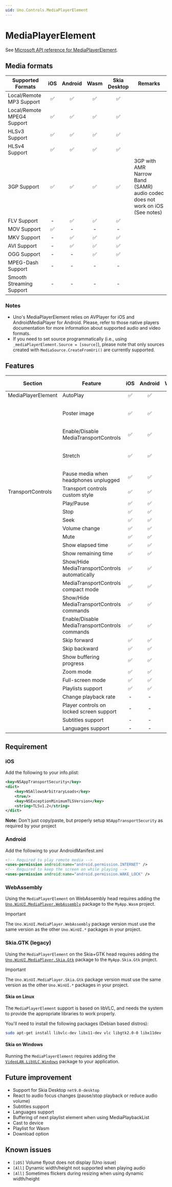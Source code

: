 ```yaml
---
uid: Uno.Controls.MediaPlayerElement
---
```


# MediaPlayerElement

See [Microsoft API reference for MediaPlayerElement](https://learn.microsoft.com/windows/windows-app-sdk/api/winrt/microsoft.ui.xaml.controls.mediaplayerelement).

## Media formats

| Supported Formats          | iOS | Android | Wasm | Skia Desktop  | Remarks                                              |
|----------------------------|:----:|:---------:|:------:|:---------:|------------------------------------------------------------------------------|
| Local/Remote MP3 Support   |  ✅  |    ✅    |  ✅   |    ✅     |                                                                              |
| Local/Remote MPEG4 Support |  ✅  |    ✅    |  ✅   |    ✅     |                                                                            |
| HLSv3 Support              |  ✅  |    ✅    |  ✅   |    ✅     |                                                                            |
| HLSv4 Support              |  ✅  |    ✅    |  ✅   |    ✅     |                                                                            |
| 3GP Support                |  ✅  |    ✅    |  ✅   |    ✅     |3GP with AMR Narrow Band (SAMR) audio codec does not work on iOS (See notes) |
| FLV Support                |  -    |    ✅   |  ✅   |    ✅     |                                                                            |
| MOV Support                |  ✅  |    -     |  -     |    -      |                                                                           |
| MKV Support                |  -    |    ✅   |  ✅   |    ✅     |                                                                            |
| AVI Support                |  -    |    ✅   |  ✅   |    ✅     |                                                                             |
| OGG Support                |  -    |    -    |  ✅   |    ✅     |                                                                            |
| MPEG-Dash Support          |  -    |    -    |  -     |    -      |                                                                           |
| Smooth Streaming Support   |  -    |    -    |  -     |    -      |                                                                           |

### Notes

- Uno's MediaPlayerElement relies on AVPlayer for iOS and AndroidMediaPlayer for Android. Please, refer to those native players documentation for more information about supported audio and video formats.
- If you need to set source programmatically (i.e., using `_mediaPlayerElement.Source = [source]`), please note that only sources created with `MediaSource.CreateFromUri()` are currently supported.

## Features

| Section            | Feature                                        | iOS | Android | Wasm | Skia Desktop  | Remarks                                      |
|--------------------|------------------------------------------------|:---:|:-------:|:----:|:--------:|------------------------------------------------|
| MediaPlayerElement | AutoPlay                                       |  ✅  |    ✅    |  ✅   |    ✅     |                                              |
|                    | Poster image                                   |  ✅  |    ✅    |  ✅   |    ✅     | Does not show when playing music             |
|                    | Enable/Disable MediaTransportControls          |  ✅  |    ✅    |  ✅   |    ✅     |                                              |
|                    | Stretch                                        |  ✅  |    ✅    |  ✅   |    ✅     | Stretch.None behave like Stretch.Fill on iOS |
|                    | Pause media when headphones unplugged          |  ✅  |    ✅    |  -     |    -     |                                               |
| TransportControls  | Transport controls custom style                |  ✅  |    ✅    |  ✅   |    ✅     |                                              |
|                    | Play/Pause                                     |  ✅  |    ✅    |  ✅   |    ✅     |                                              |
|                    | Stop                                           |  ✅  |    ✅    |  ✅   |    ✅     |                                              |
|                    | Seek                                           |  ✅  |    ✅    |  ✅   |    ✅     |                                              |
|                    | Volume change                                  |  ✅  |    ✅    |  ✅   |    ✅     |                                              |
|                    | Mute                                           |  ✅  |    ✅    |  ✅   |    ✅     |                                              |
|                    | Show elapsed time                              |  ✅  |    ✅    |  ✅   |    ✅     |                                              |
|                    | Show remaining time                            |  ✅  |    ✅    |  ✅   |    ✅     |                                              |
|                    | Show/Hide MediaTransportControls automatically |  ✅  |    ✅    |  ✅   |    ✅     |                                              |
|                    | MediaTransportControls compact mode            |  ✅  |    ✅    |  ✅   |    ✅     |                                              |
|                    | Show/Hide MediaTransportControls commands      |  ✅  |    ✅    |  ✅   |    ✅     |                                              |
|                    | Enable/Disable MediaTransportControls commands |  ✅  |    ✅    |  ✅   |    ✅     |                                              |
|                    | Skip forward                                   |  ✅  |    ✅    |  ✅   |    ✅     |                                              |
|                    | Skip backward                                  |  ✅  |    ✅    |  ✅   |    ✅     |                                              |
|                    | Show buffering progress                        |  ✅  |    ✅    |  ✅   |    ✅     |                                              |
|                    | Zoom mode                                      |  ✅  |    ✅    |  ✅   |    ✅     |                                              |
|                    | Full-screen mode                               |  ✅  |    ✅    |  ✅   |    ✅     |                                              |
|                    | Playlists support                              |  ✅  |    ✅    |  -     |    -      |                                          |
|                    | Change playback rate                           |  -    |    -     |  ✅   |    ✅     |                                           |
|                    | Player controls on locked screen support       |  -    |    -     |  -     |    -     |                                           |
|                    | Subtitles support                              |  -    |    -     |  -     |    -     |                                           |
|                    | Languages support                              |  -    |    -     |  -     |    -     |                                           |

## Requirement

### iOS

Add the following to your info.plist:

```xml
<key>NSAppTransportSecurity</key>
<dict>
    <key>NSAllowsArbitraryLoads</key>
    <true/>
    <key>NSExceptionMinimumTLSVersion</key>
    <string>TLSv1.2</string>
</dict>
```

__Note:__ Don't just copy/paste, but properly setup `NSAppTransportSecurity` as required by your project

### Android

Add the following to your AndroidManifest.xml

```xml
<!-- Required to play remote media -->
<uses-permission android:name="android.permission.INTERNET" />
<!-- Required to keep the screen on while playing -->
<uses-permission android:name="android.permission.WAKE_LOCK" />
```

### WebAssembly

Using the `MediaPlayerElement` on WebAssembly head requires adding the [`Uno.WinUI.MediaPlayer.WebAssembly`](https://www.nuget.org/packages/Uno.WinUI.MediaPlayer.WebAssembly) package to the `MyApp.Wasm` project.

> [!IMPORTANT]
> The `Uno.WinUI.MediaPlayer.WebAssembly` package version must use the same version as the other `Uno.WinUI.*` packages in your project.

### Skia.GTK (legacy)

Using the `MediaPlayerElement` on the Skia+GTK head requires adding the [`Uno.WinUI.MediaPlayer.Skia.Gtk`](https://www.nuget.org/packages/Uno.WinUI.MediaPlayer.Skia.Gtk) package to the `MyApp.Skia.Gtk` project.

> [!IMPORTANT]
> The `Uno.WinUI.MediaPlayer.Skia.Gtk` package version must use the same version as the other `Uno.WinUI.*` packages in your project.

#### Skia on Linux

The `MediaPlayerElement` support is based on libVLC, and needs the system to provide the appropriate libraries to work properly.

You'll need to install the following packages (Debian based distros):

```bash
sudo apt-get install libvlc-dev libx11-dev vlc libgtk2.0-0 libx11dev
```

#### Skia on Windows

Running the `MediaPlayerElement` requires adding the [`VideoLAN.LibVLC.Windows`](https://www.nuget.org/packages/VideoLAN.LibVLC.Windows) package to your application.

## Future improvement

- Support for Skia Desktop `net9.0-desktop`
- React to audio focus changes (pause/stop playback or reduce audio volume)
- Subtitles support
- Languages support
- Buffering of next playlist element when using MediaPlaybackList
- Cast to device
- Playlist for Wasm
- Download option

## Known issues

- `[iOS]` Volume flyout does not display (Uno issue)
- `[All]` Dynamic width/height not supported when playing audio
- `[All]` Sometimes flickers during resizing when using dynamic width/height

